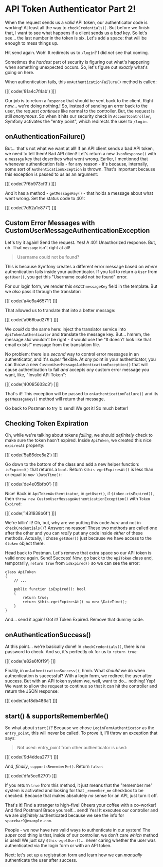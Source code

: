 # API Token Authenticator Part 2!

When the request sends us a *valid* API token, our authenticator code is working!
At least all the way to `checkCredentials()`. But before we finish that, I want to
see what happens if a client sends us a *bad* key. So let's see... the last number
in the token is six. Let's add a space: that will be enough to mess things up.

Hit send again. Woh! It redirects us to `/login`? I did *not* see that coming.

Sometimes the *hardest* part of security is figuring out what's happening when something
unexpected occurs. So, let's figure out *exactly* what's going on here.

When authentication fails, this `onAuthenticationFailure()` method is called:

[[[ code('81a4c7f4ab') ]]]

Our job is to return a `Response` that should be sent back to the client. Right now...
we're doing nothing.! So, instead of sending an error back to the user, the request
*continues* like normal to the controller. But, the request is still *anonymous*.
So when it hits our security check in `AccountController`, Symfony activates the
"entry point", which redirects the user to `/login`.

## onAuthenticationFailure()

But... that's not what we want at all! If an API client sends a bad API token, we need
to tell them! Bad API client! Let's return a new `JsonResponse()` with a `message`
key that describes what went wrong. Earlier, I mentioned that whenever authentication
fails - for any reason - it's because, internally, some sort of `AuthenticationException`
is thrown. That's important because this exception is passed to us as an argument:

[[[ code('7f6b973cf3') ]]]

*And* it has a method - `getMessageKey()` - that holds a message about what went
wrong. Set the status code to 401:

[[[ code('7d52a1c877') ]]]

## Custom Error Messages with CustomUserMessageAuthenticationException

Let's try it again! Send the request. Yes! A 401 Unauthorized response. But, oh.
That `message` isn't right at all!

> Username could not be found?

This is because Symfony creates a different error message based on *where*
authentication fails inside your authenticator. If you fail to return a `User`
from `getUser()`, you get this "Username could not be found" error.

For our login form, we render this *exact* `messageKey` field in the template. But
we *also* pass it through the translator:

[[[ code('a4e6a46571') ]]]

That allowed us to translate that into a better message:

[[[ code('a966bad279') ]]]

We *could* do the same here: inject the translator service into `ApiTokenAuthenticator`
and translate the message key. But... hmmm, the message *still* wouldn't be right - it would
use the "It doesn't look like that email exists!" message from the translation file.

No problem: there is a *second* way to control error messages in an authenticator,
and it's *super* flexible. At *any* point in your authenticator, you can throw a
new `CustomUserMessageAuthenticationException()` that will cause authentication to
fail *and* accepts *any* custom error message you want, like, "Invalid API Token":

[[[ code('40095603c3') ]]]

That's it! This exception will be passed to `onAuthenticationFailure()` and its
`getMessageKey()` method will return that message.

Go back to Postman to try it: send! We got it! So much better!

## Checking Token Expiration

Oh, while we're talking about tokens *failing*, we should *definitely* check to
make sure the token hasn't expired. Inside `ApiToken`, we created this nice
`expiresAt` property:

[[[ code('5a86dce5a2') ]]]

Go down to the bottom of the class and add a new helper function: `isExpired()`
that returns a `bool`. Return `$this->getExpiresAt()` is less than or equal to
`new \DateTime()`:

[[[ code('de4e05bfb0') ]]]

Nice! Back in `ApiTokenAuthenticator`, in `getUser()`, if `$token->isExpired()`,
then `throw new CustomUserMessageAuthenticationException()` with `Token Expired`:

[[[ code('1431938b6f') ]]]

We're killin' it! Oh, but, why are we putting this code *here* and not in `checkCredentials()`?
Answer: no reason! These two methods are called one after the other and you can
*really* put any code inside *either* of these methods. Actually, I chose `getUser()`
just because we have access to the `$token` object there.

Head back to Postman. Let's remove that extra space so our API token is valid once
again. Send! Success! Now, go back to the `ApiToken` class and, temporarily,
`return true` from `isExpired()` so we can see the error:

```
class ApiToken
{
    // ...

    public function isExpired(): bool
    {
        return true;
        return $this->getExpiresAt() <= new \DateTime();
    }
}
```

And... send it again! Got it! Token Expired. Remove that dummy code.

## onAuthenticationSuccess()

At this point... we're basically done! In `checkCredentials()`, there is no password
to check. And so, it's perfectly ok for us to `return true`:

[[[ code('e82e6f0f19') ]]]

Finally, in `onAuthenticationSuccess()`, hmm. What *should* we do when authentication
is successful? With a login form, we redirect the user after success. But with an
API token system we, well, want to do... nothing! Yep! We want to allow the request
to continue so that it can hit the controller and return the JSON response:

[[[ code('acf8db486a') ]]]

## start() & supportsRememberMe()

So what about `start()`? Because we chose `LoginFormAuthenticator` as the
`entry_point`, this will never be called. To prove it, I'll throw an exception
that says:

> Not used: entry_point from other authenticator is used:

[[[ code('9d4ddea277') ]]]

And, *finally*, `supportsRememberMe()`. Return `false`:

[[[ code('dfa5ce6270') ]]]

If you return `true` from this method, it just means that the "remember me" system
is activated and looking for that `_remember_me` checkbox to be checked. Because
that makes absolutely *no* sense for an API, just turn it off.

That's it! Find a stranger to high-five! Cheers your coffee with a co-worker! And
find Postman! Brace yourself... send! Yes! It executes our controller and we are
*definitely* authenticated because we see the info for `spacebar9@example.com`.

People - we now have *two* valid ways to authenticate in our system! The *super*
cool thing is that, inside of our controller, we don't care *which* method is
used! We just say `$this->getUser()`... never caring whether the user was
authenticated via the login form or with an API token.

Next: let's set up a registration form and learn how we can *manually* authenticate
the user after success.
